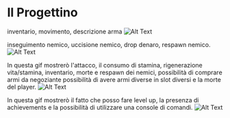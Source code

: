 # Il Progettino

inventario, movimento, descrizione arma
![Alt Text](part1.gif)

inseguimento nemico, uccisione nemico, drop denaro, respawn nemico.
![Alt Text](https://media.giphy.com/media/pd5G7RkHZvNCPg3r8E/giphy.gif)

In questa gif mostrerò l'attacco, il consumo di stamina, rigenerazione vita/stamina, inventario, morte e respawn dei nemici, possibilità di comprare armi da negoziante
possibilità di avere armi diverse in slot diversi e la morte del player.
![Alt Text](main.gif)

In questa gif mostrerò il fatto che posso fare level up, la presenza di achievements e la possibilità di utilizzare una console di comandi.
![Alt Text](other.gif)
